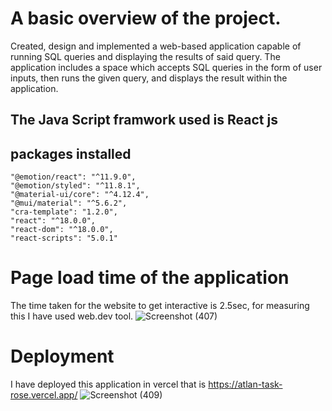 # A basic overview of the project.
Created, design and implemented a web-based application capable of running SQL queries and displaying the results of said query. The application includes a space which accepts SQL queries in the form of user inputs, then runs the given query, and displays the result within the application. 


## The Java Script framwork used is React js
## packages installed
    "@emotion/react": "^11.9.0",
    "@emotion/styled": "^11.8.1",
    "@material-ui/core": "^4.12.4",
    "@mui/material": "^5.6.2",
    "cra-template": "1.2.0",
    "react": "^18.0.0",
    "react-dom": "^18.0.0",
    "react-scripts": "5.0.1"

# Page load time of the application
The time taken for the website to get interactive is 2.5sec, for measuring this I have used web.dev tool.
![Screenshot (407)](https://user-images.githubusercontent.com/61901749/164988558-052416f3-dc93-40d8-90b4-dd970cd24302.png)



# Deployment
I have deployed this application in vercel that is https://atlan-task-rose.vercel.app/
![Screenshot (409)](https://user-images.githubusercontent.com/61901749/164988418-2b6c3f04-2104-4015-95ff-6b4db9291a6d.png)
